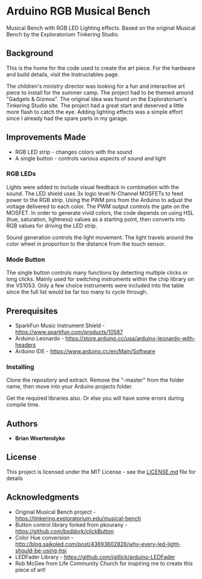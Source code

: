 # Arduino RGB Musical Bench

Musical Bench with RGB LED Lighting effects. Based on the original Musical Bench by the Exploratorium Tinkering Studio.

## Background
This is the home for the code used to create the art piece. For the hardware and build details, visit the Instructables page.

The children's ministry director was looking for a fun and interactive art piece to install for the summer camp. The project had to be themed around "Gadgets & Gizmos". The original idea was found on the Exploratorium's Tinkering Studio site. The project had a great start and deserved a little more flash to catch the eye. Adding lighting effects was a simple effort since I already had the spare parts in my garage.

## Improvements Made

* RGB LED strip - changes colors with the sound
* A single button - controls various aspects of sound and light

### RGB LEDs
Lights were added to include visual feedback in combination with the sound. The LED shield uses 3x logic level N-Channel MOSFETs to feed power to the RGB strip. Using the PWM pins from the Arduino to adjust the voltage delivered to each color. The PWM output controls the gate on the MOSFET. In order to generate vivid colors, the code depends on using HSL (hue, saturation, lightness) values as a starting point, then converts into RGB values for driving the LED strip.

Sound generation controls the light movement. The light travels around the color wheel in proportion to the distance from the touch sensor.

### Mode Button
The single button controls many functions by detecting multiple clicks or long clicks. Mainly used for switching instruments within the chip library on the VS1053. Only a few choice instruments were included into the table since the full list would be far too many to cycle through.

## Prerequisites

* SparkFun Music Instrument Shield - https://www.sparkfun.com/products/10587
* Arduino Leonardo - https://store.arduino.cc/usa/arduino-leonardo-with-headers
* Arduino IDE - https://www.arduino.cc/en/Main/Software

### Installing

Clone the repository and extract. Remove the "-master" from the folder name, then move into your Arduino projects folder.

Get the required libraries also. Or else you will have some errors during compile time.

## Authors

* **Brian Woertendyke**

## License

This project is licensed under the MIT License - see the [LICENSE.md](LICENSE.md) file for details

## Acknowledgments

* Original Musical Bench project - https://tinkering.exploratorium.edu/musical-bench
* Button control library forked from pkourany - https://github.com/bsddork/clickButton
* Color Hue conversion - http://blog.saikoled.com/post/43693602826/why-every-led-light-should-be-using-hsi
* LEDFader Library - https://github.com/jgillick/arduino-LEDFader
* Rob McGee from Life Community Church for inspiring me to create this piece of art!


